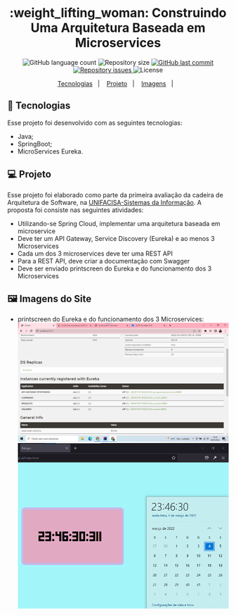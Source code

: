 <h1 align="center">
    :weight_lifting_woman: Construindo Uma Arquitetura Baseada em Microservices
</h1>
<p align="center">
  <img alt="GitHub language count" src="https://img.shields.io/github/languages/count/giovaner10/Prova_Arq_Software">

  <img alt="Repository size" src="https://img.shields.io/github/repo-size/giovaner10/Prova_Arq_Software">

  <a href="https://github.com/alvaroaxsmith/projeto-1-soulcode/main">
    <img alt="GitHub last commit" src="https://img.shields.io/github/last-commit/giovaner10/Prova_Arq_Software">
  </a>

  <a href="https://github.com/alvaroaxsmith/projeto-1-soulcode/issues">
    <img alt="Repository issues" src="https://img.shields.io/github/issues/giovaner10/Prova_Arq_Softwareq">
  </a>

  <img alt="License" src="https://img.shields.io/badge/license-MIT-brightgreen">
</p>
<p align="center">
  <a href="#ancora1">Tecnologias</a>&nbsp;&nbsp;&nbsp;|&nbsp;&nbsp;&nbsp;
  <a href="#ancora2">Projeto</a>&nbsp;&nbsp;&nbsp;|&nbsp;&nbsp;&nbsp;
  <a href="#ancora3">Imagens</a>&nbsp;&nbsp;&nbsp;|&nbsp;&nbsp;&nbsp;
</p>

<a id="ancora1"></a>
## :rocket: Tecnologias 

Esse projeto foi desenvolvido com as seguintes tecnologias:
- Java;
- SpringBoot;
- MicroServices Eureka.

<a id="ancora2"></a>
## 💻 Projeto
Esse projeto foi elaborado como parte da primeira avaliação da cadeira de Arquitetura de Software, na [UNIFACISA-Sistemas da Informação](https://www.unifacisa.edu.br/graduacao/sistemas-de-informacao). A proposta foi  consiste nas seguintes atividades:
- Utilizando-se Spring Cloud, implementar uma arquitetura baseada em microservice
- Deve ter um API Gateway, Service Discovery (Eureka) e ao menos 3 Microservices
- Cada um dos 3 microservices deve ter uma REST API
- Para a REST API, deve criar a documentação com Swagger
- Deve ser enviado printscreen do Eureka e do funcionamento dos 3 Microservices

<a id="ancora3"></a>
## :framed_picture: Imagens do Site

- printscreen do Eureka e do funcionamento dos 3 Microservices:
 ![foto1](https://github.com/giovaner10/templete_angular/blob/main/prints%20-arq%20sof/4.png)   
 ![foto](https://github.com/giovaner10/Relogio_Digital_JavaScript/blob/main/img/Captura%20de%20tela%202022-03-04%20234836.png) 
